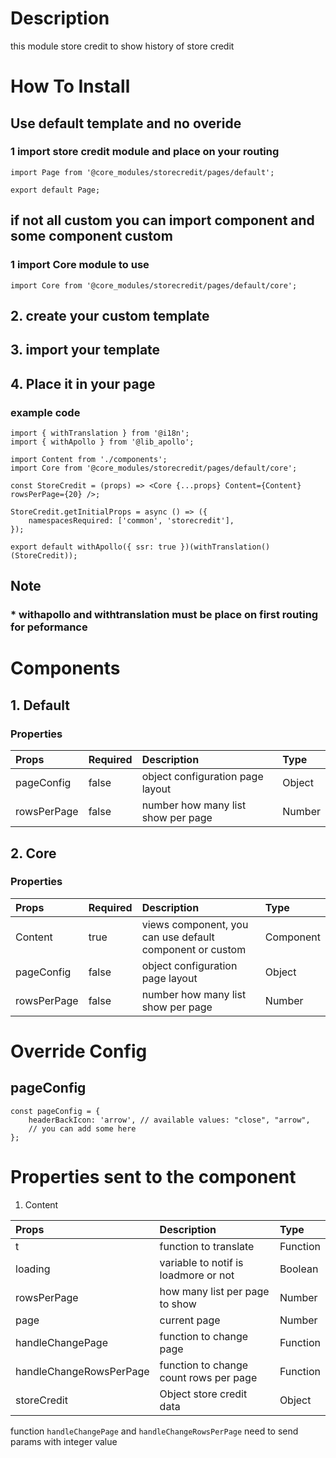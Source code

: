 # Description

this module store credit to show history of store credit

# How To Install
## Use default template and no overide
### 1 import store credit module and place on your routing


````
import Page from '@core_modules/storecredit/pages/default';

export default Page;
````


## if not all custom you can import component and some component custom

### 1 import Core module to use
````
import Core from '@core_modules/storecredit/pages/default/core';
````
## 2. create your custom template
## 3. import your template
## 4. Place it in your page
### example code
````
import { withTranslation } from '@i18n';
import { withApollo } from '@lib_apollo';

import Content from './components';
import Core from '@core_modules/storecredit/pages/default/core';

const StoreCredit = (props) => <Core {...props} Content={Content} rowsPerPage={20} />;

StoreCredit.getInitialProps = async () => ({
    namespacesRequired: ['common', 'storecredit'],
});

export default withApollo({ ssr: true })(withTranslation()(StoreCredit));

````

## Note
### * withapollo and withtranslation must be place on first routing for peformance


# Components
## 1. Default
### Properties
| Props       | Required | Description | Type |
| :---        | :---     | :---        |:---  |
| pageConfig  |  false   | object configuration page layout      | Object|
| rowsPerPage       |  false   | number how many list show per page     | Number|

## 2. Core
### Properties
| Props       | Required | Description | Type |
| :---        | :---     | :---        |:---  |
| Content      |  true    | views component, you can use default component or custom | Component |
| pageConfig  |  false   | object configuration page layout      | Object|
| rowsPerPage       |  false   | number how many list show per page     | Number|

# Override Config
## pageConfig

````
const pageConfig = {
    headerBackIcon: 'arrow', // available values: "close", "arrow",
    // you can add some here
};
````

# Properties sent to the component
1. Content

| Props       | Description | Type |
| :---        | :---        |:---  |
| t     |  function to translate      | Function |
| loading        |  variable to notif is loadmore or not      | Boolean |
| rowsPerPage        |  how many list per page to show      | Number|
| page        |  current page      | Number|
| handleChangePage        |  function to change page      | Function|
| handleChangeRowsPerPage        |  function to change count rows per page      | Function|
| storeCredit        |  Object store credit data      | Object|


function `handleChangePage` and `handleChangeRowsPerPage` need to send params with integer value

